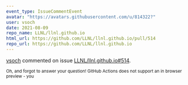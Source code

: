 ```yaml
---
event_type: IssueCommentEvent
avatar: "https://avatars.githubusercontent.com/u/814322?"
user: vsoch
date: 2021-08-09
repo_name: LLNL/llnl.github.io
html_url: https://github.com/LLNL/llnl.github.io/pull/514
repo_url: https://github.com/LLNL/llnl.github.io
---
```


<a href='https://github.com/vsoch' target='_blank'>vsoch</a> commented on issue <a href='https://github.com/LLNL/llnl.github.io/pull/514' target='_blank'>LLNL/llnl.github.io#514</a>.

<small>Oh, and forgot to answer your question! GitHub Actions does not support an in browser preview - you